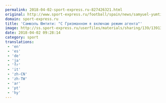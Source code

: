 ```yaml
---
permalink: 2018-04-02-sport-express.ru-827426321.html
original: http://www.sport-express.ru/football/spain/news/samyuel-yumtiti-s-grizmannom-ya-vklyuchayu-rezhim-agenta-1391392/
domain: sport-express.ru
title: 'Самюэль Юмтити: "С Гризманном я включаю режим агента"'
image: http://ss.sport-express.ru/userfiles/materials/sharing/139/1391392.jpg
date: 2018-04-02 09:28:14
category: sport
translations: 
 - 'en'
 - 'es'
 - 'de'
 - 'ja'
 - 'fr'
 - 'it'
 - 'zh-CN'
 - 'zh-TW'
 - 'ar'
 - 'pt'
 - 'hy'
---
```


